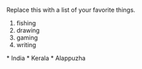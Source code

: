 Replace this with a list of your favorite things.
<ol>
  <li>fishing</li>
  <li>drawing</li>
  <li>gaming</li>
  <li>writing</li>
  </ol>
  * India
  * Kerala
  * Alappuzha 
